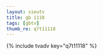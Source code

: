 ```yaml
--- 
layout: sieutv
title: gb 1118
tags: [gbtv]
thumb_re: q7t11118
---
```

{% include tvadv key="q7t11118" %} 
